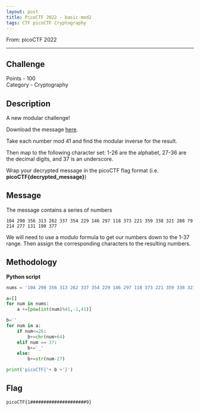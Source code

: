 ```yaml
---
layout: post
title: PicoCTF 2022 - basic-mod2
tags: CTF picoCTF Cryptography
---
```


From: picoCTF 2022 

-------

## Challenge
Points - 100    
Category - Cryptography

## Description
A new modular challenge!   

Download the message [here](https://artifacts.picoctf.net/c/501/message.txt).   

Take each number mod 41 and find the modular inverse for the result.    

Then map to the following character set: 1-26 are the alphabet, 27-36 are the decimal digits, and 37 is an underscore.    

Wrap your decrypted message in the picoCTF flag format (i.e. __picoCTF{decrypted_message}__)

## Message
The message contains a series of numbers
```
104 290 356 313 262 337 354 229 146 297 118 373 221 359 338 321 288 79 214 277 131 190 377 
```
We will need to use a modulo formula to get our numbers down to the 1-37 range. Then assign the corresponding characters to the resulting numbers.

## Methodology
**Python script**   
```python
nums = '104 290 356 313 262 337 354 229 146 297 118 373 221 359 338 321 288 79 214 277 131 190 377'.split()

a=[]
for num in nums:
    a +=[pow(int(num)%41,-1,41)]

b=''
for num in a:
    if num<=26:
        b+=chr(num+64)
    elif num == 37:
        b+='_'
    else:
        b+=str(num-27)

print('picoCTF{'+ b +'}')
```
       
## Flag
```
picoCTF{1#####################9}
```
